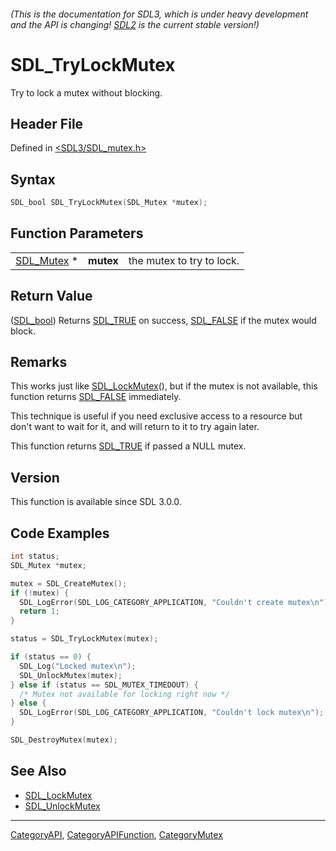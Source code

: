 ###### (This is the documentation for SDL3, which is under heavy development and the API is changing! [SDL2](https://wiki.libsdl.org/SDL2/) is the current stable version!)
# SDL_TryLockMutex

Try to lock a mutex without blocking.

## Header File

Defined in [<SDL3/SDL_mutex.h>](https://github.com/libsdl-org/SDL/blob/main/include/SDL3/SDL_mutex.h)

## Syntax

```c
SDL_bool SDL_TryLockMutex(SDL_Mutex *mutex);
```

## Function Parameters

|                          |           |                           |
| ------------------------ | --------- | ------------------------- |
| [SDL_Mutex](SDL_Mutex) * | **mutex** | the mutex to try to lock. |

## Return Value

([SDL_bool](SDL_bool)) Returns [SDL_TRUE](SDL_TRUE) on success,
[SDL_FALSE](SDL_FALSE) if the mutex would block.

## Remarks

This works just like [SDL_LockMutex](SDL_LockMutex)(), but if the mutex is
not available, this function returns [SDL_FALSE](SDL_FALSE) immediately.

This technique is useful if you need exclusive access to a resource but
don't want to wait for it, and will return to it to try again later.

This function returns [SDL_TRUE](SDL_TRUE) if passed a NULL mutex.

## Version

This function is available since SDL 3.0.0.

## Code Examples

```c
int status;
SDL_Mutex *mutex;

mutex = SDL_CreateMutex();
if (!mutex) {
  SDL_LogError(SDL_LOG_CATEGORY_APPLICATION, "Couldn't create mutex\n");
  return 1;
}

status = SDL_TryLockMutex(mutex);

if (status == 0) {
  SDL_Log("Locked mutex\n");
  SDL_UnlockMutex(mutex);
} else if (status == SDL_MUTEX_TIMEDOUT) {
  /* Mutex not available for locking right now */
} else {
  SDL_LogError(SDL_LOG_CATEGORY_APPLICATION, "Couldn't lock mutex\n");
}

SDL_DestroyMutex(mutex);
```

## See Also

- [SDL_LockMutex](SDL_LockMutex)
- [SDL_UnlockMutex](SDL_UnlockMutex)

----
[CategoryAPI](CategoryAPI), [CategoryAPIFunction](CategoryAPIFunction), [CategoryMutex](CategoryMutex)

